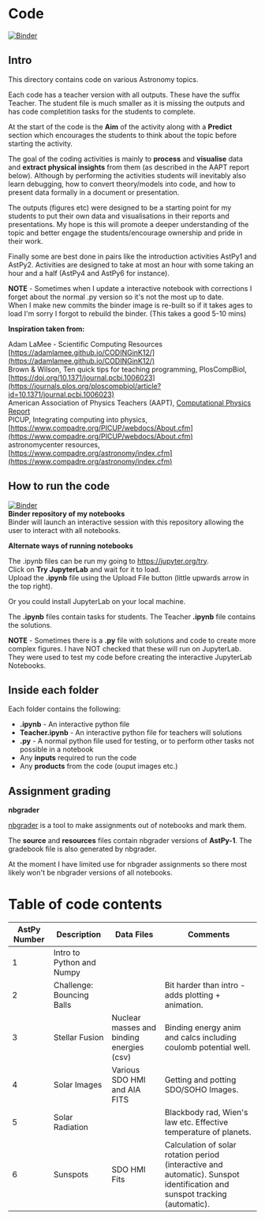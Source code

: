 # Code

[![Binder](https://mybinder.org/badge_logo.svg)](https://mybinder.org/v2/gh/DimitriosAstro/Astronomy/master)  

## Intro

This directory contains code on various Astronomy topics.

Each code has a teacher version with all outputs. These have the suffix Teacher. The student file is much smaller as it is missing the outputs and has code completition tasks for the students to complete.

At the start of the code is the **Aim** of the activity along with a **Predict** section which encourages the students to think about the topic before starting the activity.

The goal of the coding activities is mainly to **process** and **visualise** data and **extract physical insights** from them (as described in the AAPT report below). Although by performing the activities students will inevitably also learn debugging, how to convert theory/models into code, and how to present data formally in a document or presentation.

The outputs (figures etc) were designed to be a starting point for my students to put their own data and visualisations in their reports and presentations. My hope is this will promote a deeper understanding of the topic and better engage the students/encourage ownership and pride in their work.  

Finally some are best done in pairs like the introduction activities AstPy1 and AstPy2. Activities are designed to take at most an hour with some taking an hour and a half (AstPy4 and AstPy6 for instance).

**NOTE** - Sometimes when I update a interactive notebook with corrections I forget about the normal .py version so it's not the most up to date.  
When I make new commits the binder image is re-built so if it takes ages to load I'm sorry I forgot to rebuild the binder. (This takes a good 5-10 mins)

**Inspiration taken from:**

Adam LaMee - Scientific Computing Resources [https://adamlamee.github.io/CODINGinK12/](https://adamlamee.github.io/CODINGinK12/)    
Brown & Wilson, Ten quick tips for teaching programming, PlosCompBiol, [https://doi.org/10.1371/journal.pcbi.1006023](https://journals.plos.org/ploscompbiol/article?id=10.1371/journal.pcbi.1006023)  
American Association of Physics Teachers (AAPT), [Computational Physics Report](https://www.aapt.org/Resources/upload/AAPT_UCTF_CompPhysReport_final_B.pdf)  
PICUP, Integrating computing into physics, [https://www.compadre.org/PICUP/webdocs/About.cfm](https://www.compadre.org/PICUP/webdocs/About.cfm)  
astronomycenter resources, [https://www.compadre.org/astronomy/index.cfm](https://www.compadre.org/astronomy/index.cfm)

## How to run the code

[![Binder](https://mybinder.org/badge_logo.svg)](https://mybinder.org/v2/gh/DimitriosAstro/Astronomy/master)  
**Binder repository of my notebooks**  
Binder will launch an interactive session with this repository allowing the user to interact with all notebooks.

**Alternate ways of running notebooks**

The .ipynb files can be run my going to https://jupyter.org/try.  
Click on **Try JupyterLab** and wait for it to load.  
Upload the **.ipynb** file using the Upload File button (little upwards arrow in the top right).

Or you could install JupyterLab on your local machine.

The **.ipynb** files contain tasks for students. The Teacher **.ipynb** file contains the solutions.

**NOTE** - Sometimes there is a **.py** file with solutions and code to create more complex figures. I have NOT checked that these will run on JupyterLab. They were used to test my code before creating the interactive JupyterLab Notebooks.

## Inside each folder

Each folder contains the following:

* **.ipynb** - An interactive python file
* **Teacher.ipynb** - An interactive python file for teachers will solutions
* **.py** - A normal python file used for testing, or to perform other tasks not possible in a notebook
* Any **inputs** required to run the code
* Any **products** from the code (ouput images etc.)

## Assignment grading

**nbgrader**

[nbgrader](https://nbgrader.readthedocs.io/en/stable/index.html) is a tool to make assignments out of notebooks and mark them.

The **source** and **resources** files contain nbgrader versions of **AstPy-1**.
The gradebook file is also generated by nbgrader.

At the moment I have limited use for nbgrader assignments so there most likely won't be nbgrader versions of all notebooks.

# Table of code contents

AstPy Number | Description     | Data Files  | Comments
------------ | -------------   | ----------- | --------
1 | Intro to Python and Numpy ||
2 | Challenge: Bouncing Balls || Bit harder than intro - adds plotting + animation.
3 | Stellar Fusion | Nuclear masses and binding energies (csv) |  Binding energy anim and calcs including coulomb potential well.
4 | Solar Images | Various SDO HMI and AIA FITS | Getting and potting SDO/SOHO Images.
5 | Solar Radiation | | Blackbody rad, Wien's law etc. Effective temperature of planets.
6 | Sunspots | SDO HMI Fits | Calculation of solar rotation period (interactive and automatic). Sunspot identification and sunspot tracking (automatic).
